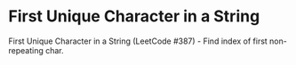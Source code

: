 # First Unique Character in a String

First Unique Character in a String (LeetCode #387) - Find index of first non-repeating char.
